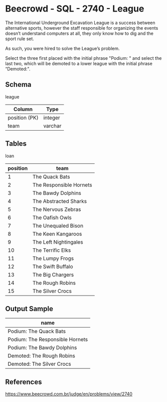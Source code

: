 # Beecrowd - SQL - 2740 - League

The International Underground Excavation League is a success between alternative sports, 
however the staff responsible for organizing the events doesn’t understand computers at all, 
they only know how to dig and the sport rule set. 

As such, you were hired to solve the League’s problem.

Select the three first placed with the initial phrase "Podium: " and select the last two, 
which will be demoted to a lower league with the initial phrase “Demoted:".


## Schema

league

| Column        | Type    |
|---------------|---------|
| position (PK) | integer |
| team          | varchar |


## Tables

loan

| position | team                    |
|----------|-------------------------|
| 1        | The Quack Bats          |
| 2        | The Responsible Hornets |
| 3        | The Bawdy Dolphins      |
| 4        | The Abstracted Sharks   |
| 5        | The Nervous Zebras      |
| 6        | The Oafish Owls         |
| 7        | The Unequaled Bison     |
| 8        | The Keen Kangaroos      |
| 9        | The Left Nightingales   |
| 10       | The Terrific Elks       |
| 11       | The Lumpy Frogs         |
| 12       | The Swift Buffalo       |
| 13       | The Big Chargers        |
| 14       | The Rough Robins        |
| 15       | The Silver Crocs        |


## Output Sample

| name                            |
|---------------------------------|
| Podium: The Quack Bats          |
| Podium: The Responsible Hornets |
| Podium: The Bawdy Dolphins      |
| Demoted: The Rough Robins       |
| Demoted: The Silver Crocs       |


## References
https://www.beecrowd.com.br/judge/en/problems/view/2740